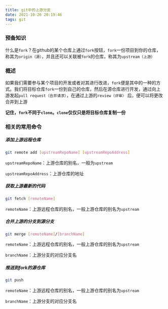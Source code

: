 ```yaml
---
title: git中的上游分支
date: 2021-10-26 20:19:46
tags: git
---
```


### 预备知识

什么是`fork`？在github的某个仓库上通过`fork`按钮，`fork`一份项目到你的仓库，称其为`origin（源）`，并且还可以关联被`fork`的仓库，称其为`upstream（上游）`

### 概述

如果我们需要参与某个项目的开发或者对其进行改进，`fork`便是其中的一种的方式。我们将目标仓库`fork`一份到自己的仓库，然后在源仓库进行开发，通过向上游发起`pull request（合并请求）`，在通过上游的`review（评审）`
后，便可以将更改合并到上游

**记住，`fork`不同于`clone`。`clone`仅仅只是将目标仓库复制一份**

### 相关的常用命令

##### 添加上游远程仓库

```bash
git remote add [upstreamRepoName] [upstreamRepoAddress] 
```

`upstreamRepoName`：上游仓库的别名，一般为`upstream`

`upstreamRepoAddress`：上游仓库的地址

##### 获取上游最新的代码

```bash
git fetch [remoteName]
```

`remoteName`：上游远程仓库的别名，一般上游仓库的别名为`upstream`

##### 合并上游的分支到源分支

```bash
git merge [remoteName]/[branchName]
```

`remoteName`：上游远程仓库的别名，一般上游仓库的别名为`upstream`

`branchName`：上游分支的对应分支名

##### 推送到fork的源仓库

```bash
git push
```

`remoteName`：上游远程仓库的别名，一般上游仓库的别名为`upstream`

`branchName`：上游分支的对应分支名
